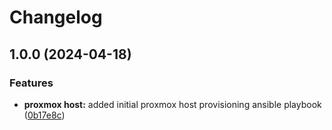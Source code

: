 # Changelog

## 1.0.0 (2024-04-18)


### Features

* **proxmox host:** added initial proxmox host provisioning ansible playbook ([0b17e8c](https://github.com/genirohtea/proxmox-host/commit/0b17e8c94ed4c645da2171f18c79784cec87ac4b))
